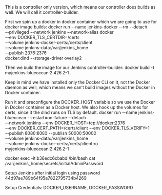 This is a controller only version, which means our controller does builds as well. We will call it controller-builder.

First we spin up a docker in docker container which we are going to use for docker image builds:
docker run --name jenkins-docker --rm --detach \
  --privileged --network jenkins --network-alias docker \
  --env DOCKER_TLS_CERTDIR=/certs \
  --volume jenkins-docker-certs:/certs/client \
  --volume jenkins-data:/var/jenkins_home \
  --publish 2376:2376 \
  docker:dind --storage-driver overlay2

Then we build the image for our Jenkins controller-builder:
docker build -t myjenkins-blueocean:2.426.2-1 .

Keep in mind we have installed only the Docker CLI on it, not the Docker daemon as well, which means we can't build images without the Docker in Docker container.


Run it and preconfigure the DOCKER_HOST variable so we use the Docker in Docker container as a Docker host. We also hook up the volumes for certs, since it the dind runs on TLS by default.
docker run --name jenkins-blueocean --restart=on-failure --detach \
  --network jenkins --env DOCKER_HOST=tcp://docker:2376 \
  --env DOCKER_CERT_PATH=/certs/client --env DOCKER_TLS_VERIFY=1 \
  --publish 8080:8080 --publish 50000:50000 \
  --volume jenkins-data:/var/jenkins_home \
  --volume jenkins-docker-certs:/certs/client:ro \
  myjenkins-blueocean:2.426.2-1


docker exec -it b36edc6cbabd /bin/bash
cat /var/jenkins_home/secrets/initialAdminPassword

Setup Jenkins after initial login using password
44d97ae789b64f95a7822795734b4269

Setup Credentials: DOCKER_USERNAME, DOCKER_PASSWORD
